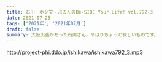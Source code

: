 ```yaml
---
title: 石川・ホンマ・ぶるんのBe-SIDE Your Life! vol.792-3
date: 2021-07-25
tags: ['2021年', '2021年07月']
draft: false
summary: 大阪出張があった石川さん。やはりちょっと寂しいものです。
---
```


http://project-phi.ddo.jp/ishikawa/ishikawa792_3.mp3
